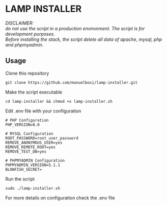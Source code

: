 # LAMP INSTALLER

*DISCLAIMER:<br>
do not use the script in a production environment. The script is for development purposes.<br> Before installing the stack, the script delete all data of apache, mysql, php and phpmyadmin.*

## Usage
Clone this repository
```git
git clone https://github.com/manuelbosi/lamp-installer.git
```
Make the script executable
```shell
cd lamp-installer && chmod +x lamp-installer.sh
```

Edit .env file with your configuration
```.env
# PHP Configuration
PHP_VERSION=8.0

# MYSQL Configuration
ROOT_PASSWORD=root_user_password
REMOVE_ANONYMOUS_USER=yes
REMOVE_REMOTE_ROOT=yes
REMOVE_TEST_DB=yes

# PHPMYADMIN Configuration
PHPMYADMIN_VERSION=5.1.1
BLOWFISH_SECRET=
```

Run the script
```shell
sudo ./lamp-installer.sh
```

For more details on configuration check the .env file
